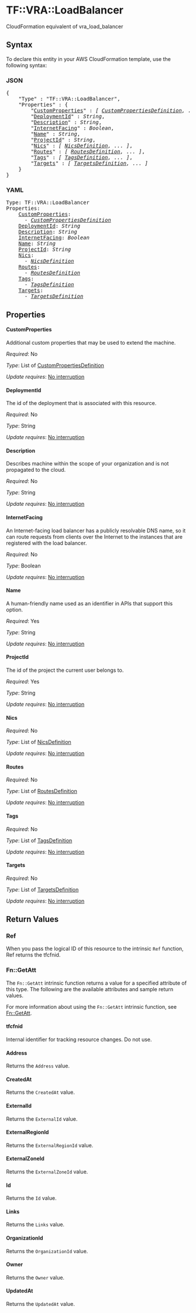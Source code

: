 # TF::VRA::LoadBalancer

CloudFormation equivalent of vra_load_balancer

## Syntax

To declare this entity in your AWS CloudFormation template, use the following syntax:

### JSON

<pre>
{
    "Type" : "TF::VRA::LoadBalancer",
    "Properties" : {
        "<a href="#customproperties" title="CustomProperties">CustomProperties</a>" : <i>[ <a href="custompropertiesdefinition.md">CustomPropertiesDefinition</a>, ... ]</i>,
        "<a href="#deploymentid" title="DeploymentId">DeploymentId</a>" : <i>String</i>,
        "<a href="#description" title="Description">Description</a>" : <i>String</i>,
        "<a href="#internetfacing" title="InternetFacing">InternetFacing</a>" : <i>Boolean</i>,
        "<a href="#name" title="Name">Name</a>" : <i>String</i>,
        "<a href="#projectid" title="ProjectId">ProjectId</a>" : <i>String</i>,
        "<a href="#nics" title="Nics">Nics</a>" : <i>[ <a href="nicsdefinition.md">NicsDefinition</a>, ... ]</i>,
        "<a href="#routes" title="Routes">Routes</a>" : <i>[ <a href="routesdefinition.md">RoutesDefinition</a>, ... ]</i>,
        "<a href="#tags" title="Tags">Tags</a>" : <i>[ <a href="tagsdefinition.md">TagsDefinition</a>, ... ]</i>,
        "<a href="#targets" title="Targets">Targets</a>" : <i>[ <a href="targetsdefinition.md">TargetsDefinition</a>, ... ]</i>
    }
}
</pre>

### YAML

<pre>
Type: TF::VRA::LoadBalancer
Properties:
    <a href="#customproperties" title="CustomProperties">CustomProperties</a>: <i>
      - <a href="custompropertiesdefinition.md">CustomPropertiesDefinition</a></i>
    <a href="#deploymentid" title="DeploymentId">DeploymentId</a>: <i>String</i>
    <a href="#description" title="Description">Description</a>: <i>String</i>
    <a href="#internetfacing" title="InternetFacing">InternetFacing</a>: <i>Boolean</i>
    <a href="#name" title="Name">Name</a>: <i>String</i>
    <a href="#projectid" title="ProjectId">ProjectId</a>: <i>String</i>
    <a href="#nics" title="Nics">Nics</a>: <i>
      - <a href="nicsdefinition.md">NicsDefinition</a></i>
    <a href="#routes" title="Routes">Routes</a>: <i>
      - <a href="routesdefinition.md">RoutesDefinition</a></i>
    <a href="#tags" title="Tags">Tags</a>: <i>
      - <a href="tagsdefinition.md">TagsDefinition</a></i>
    <a href="#targets" title="Targets">Targets</a>: <i>
      - <a href="targetsdefinition.md">TargetsDefinition</a></i>
</pre>

## Properties

#### CustomProperties

Additional custom properties that may be used to extend the machine.

_Required_: No

_Type_: List of <a href="custompropertiesdefinition.md">CustomPropertiesDefinition</a>

_Update requires_: [No interruption](https://docs.aws.amazon.com/AWSCloudFormation/latest/UserGuide/using-cfn-updating-stacks-update-behaviors.html#update-no-interrupt)

#### DeploymentId

The id of the deployment that is associated with this resource.

_Required_: No

_Type_: String

_Update requires_: [No interruption](https://docs.aws.amazon.com/AWSCloudFormation/latest/UserGuide/using-cfn-updating-stacks-update-behaviors.html#update-no-interrupt)

#### Description

Describes machine within the scope of your organization and is not propagated to the cloud.

_Required_: No

_Type_: String

_Update requires_: [No interruption](https://docs.aws.amazon.com/AWSCloudFormation/latest/UserGuide/using-cfn-updating-stacks-update-behaviors.html#update-no-interrupt)

#### InternetFacing

An Internet-facing load balancer has a publicly resolvable DNS name, so it can route requests from clients over the Internet to the instances that are registered with the load balancer.

_Required_: No

_Type_: Boolean

_Update requires_: [No interruption](https://docs.aws.amazon.com/AWSCloudFormation/latest/UserGuide/using-cfn-updating-stacks-update-behaviors.html#update-no-interrupt)

#### Name

A human-friendly name used as an identifier in APIs that support this option.

_Required_: Yes

_Type_: String

_Update requires_: [No interruption](https://docs.aws.amazon.com/AWSCloudFormation/latest/UserGuide/using-cfn-updating-stacks-update-behaviors.html#update-no-interrupt)

#### ProjectId

The id of the project the current user belongs to.

_Required_: Yes

_Type_: String

_Update requires_: [No interruption](https://docs.aws.amazon.com/AWSCloudFormation/latest/UserGuide/using-cfn-updating-stacks-update-behaviors.html#update-no-interrupt)

#### Nics

_Required_: No

_Type_: List of <a href="nicsdefinition.md">NicsDefinition</a>

_Update requires_: [No interruption](https://docs.aws.amazon.com/AWSCloudFormation/latest/UserGuide/using-cfn-updating-stacks-update-behaviors.html#update-no-interrupt)

#### Routes

_Required_: No

_Type_: List of <a href="routesdefinition.md">RoutesDefinition</a>

_Update requires_: [No interruption](https://docs.aws.amazon.com/AWSCloudFormation/latest/UserGuide/using-cfn-updating-stacks-update-behaviors.html#update-no-interrupt)

#### Tags

_Required_: No

_Type_: List of <a href="tagsdefinition.md">TagsDefinition</a>

_Update requires_: [No interruption](https://docs.aws.amazon.com/AWSCloudFormation/latest/UserGuide/using-cfn-updating-stacks-update-behaviors.html#update-no-interrupt)

#### Targets

_Required_: No

_Type_: List of <a href="targetsdefinition.md">TargetsDefinition</a>

_Update requires_: [No interruption](https://docs.aws.amazon.com/AWSCloudFormation/latest/UserGuide/using-cfn-updating-stacks-update-behaviors.html#update-no-interrupt)

## Return Values

### Ref

When you pass the logical ID of this resource to the intrinsic `Ref` function, Ref returns the tfcfnid.

### Fn::GetAtt

The `Fn::GetAtt` intrinsic function returns a value for a specified attribute of this type. The following are the available attributes and sample return values.

For more information about using the `Fn::GetAtt` intrinsic function, see [Fn::GetAtt](https://docs.aws.amazon.com/AWSCloudFormation/latest/UserGuide/intrinsic-function-reference-getatt.html).

#### tfcfnid

Internal identifier for tracking resource changes. Do not use.

#### Address

Returns the <code>Address</code> value.

#### CreatedAt

Returns the <code>CreatedAt</code> value.

#### ExternalId

Returns the <code>ExternalId</code> value.

#### ExternalRegionId

Returns the <code>ExternalRegionId</code> value.

#### ExternalZoneId

Returns the <code>ExternalZoneId</code> value.

#### Id

Returns the <code>Id</code> value.

#### Links

Returns the <code>Links</code> value.

#### OrganizationId

Returns the <code>OrganizationId</code> value.

#### Owner

Returns the <code>Owner</code> value.

#### UpdatedAt

Returns the <code>UpdatedAt</code> value.

